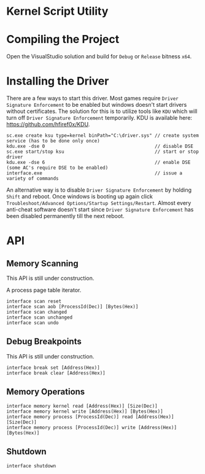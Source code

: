 # Kernel Script Utility

# Compiling the Project

Open the VisualStudio solution and build for `Debug` or `Release` bitness `x64`.

# Installing the Driver

There are a few ways to start this driver. Most games require `Driver Signature Enforcement` to be enabled but windows doesn't start drivers without certificates. The solution for this is to utilize tools like `KDU` which will turn off `Driver Signature Enforcement` temporarily. KDU is available here: https://github.com/hfiref0x/KDU.

```
sc.exe create ksu type=kernel binPath="C:\driver.sys" // create system service (has to be done only once)
kdu.exe -dse 0                                        // disable DSE
sc.exe start/stop ksu                                 // start or stop driver
kdu.exe -dse 6                                        // enable DSE (some AC's require DSE to be enabled)
interface.exe                                         // issue a variety of commands
```

An alternative way is to disable `Driver Signature Enforcement` by holding `Shift` and reboot. Once windows is booting up again click `Troubleshoot/Advanced Options/Startup Settings/Restart`. Almost every anti-cheat software doesn't start since `Driver Signature Enforcement` has been disabled permanently till the next reboot.

# API

## Memory Scanning

This API is still under construction.

A process page table iterator.

```
interface scan reset
interface scan aob [ProcessId(Dec)] [Bytes(Hex)]
interface scan changed
interface scan unchanged
interface scan undo
```

## Debug Breakpoints

This API is still under construction.

```
interface break set [Address(Hex)]
interface break clear [Address(Hex)]
```

## Memory Operations

```
interface memory kernel read [Address(Hex)] [Size(Dec)]
interface memory kernel write [Address(Hex)] [Bytes(Hex)]
interface memory process [ProcessId(Dec)] read [Address(Hex)] [Size(Dec)]
interface memory process [ProcessId(Dec)] write [Address(Hex)] [Bytes(Hex)]
```

## Shutdown

```
interface shutdown
```
